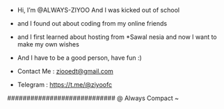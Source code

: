 - Hi, I’m @ALWAYS-ZIYOO And I was kicked out of school
- and I found out about coding from my online friends
- and I first learned about hosting from *Sawal nesia and now I want to make my own wishes
- And I have to be a good person, have fun :)

- Contact Me : ziooedt@gmail.com
- Telegram : https://t.me/@ziyoofc

############################
@ Always Compact ~

